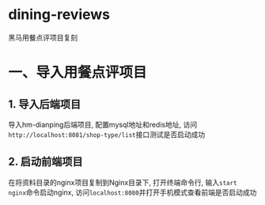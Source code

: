 # dining-reviews
黑马用餐点评项目复刻
# 一、导入用餐点评项目

## 1. 导入后端项目

导入hm-dianping后端项目, 配置mysql地址和redis地址, 访问`http://localhost:8081/shop-type/list`接口测试是否启动成功

## 2. 启动前端项目

在将资料目录的nginx项目复制到Nginx目录下, 打开终端命令行, 输入`start nginx`命令启动nginx, 访问`localhost:8080`并打开手机模式查看前端是否启动成功
